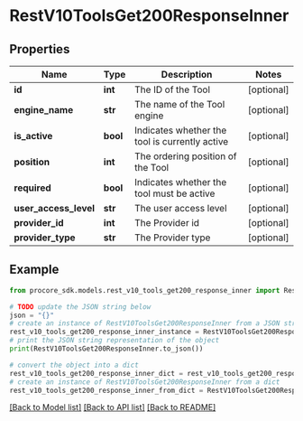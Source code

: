# RestV10ToolsGet200ResponseInner


## Properties

Name | Type | Description | Notes
------------ | ------------- | ------------- | -------------
**id** | **int** | The ID of the Tool | [optional] 
**engine_name** | **str** | The name of the Tool engine | [optional] 
**is_active** | **bool** | Indicates whether the tool is currently active | [optional] 
**position** | **int** | The ordering position of the Tool | [optional] 
**required** | **bool** | Indicates whether the tool must be active | [optional] 
**user_access_level** | **str** | The user access level | [optional] 
**provider_id** | **int** | The Provider id | [optional] 
**provider_type** | **str** | The Provider type | [optional] 

## Example

```python
from procore_sdk.models.rest_v10_tools_get200_response_inner import RestV10ToolsGet200ResponseInner

# TODO update the JSON string below
json = "{}"
# create an instance of RestV10ToolsGet200ResponseInner from a JSON string
rest_v10_tools_get200_response_inner_instance = RestV10ToolsGet200ResponseInner.from_json(json)
# print the JSON string representation of the object
print(RestV10ToolsGet200ResponseInner.to_json())

# convert the object into a dict
rest_v10_tools_get200_response_inner_dict = rest_v10_tools_get200_response_inner_instance.to_dict()
# create an instance of RestV10ToolsGet200ResponseInner from a dict
rest_v10_tools_get200_response_inner_from_dict = RestV10ToolsGet200ResponseInner.from_dict(rest_v10_tools_get200_response_inner_dict)
```
[[Back to Model list]](../README.md#documentation-for-models) [[Back to API list]](../README.md#documentation-for-api-endpoints) [[Back to README]](../README.md)


